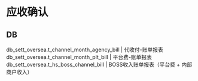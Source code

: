 # 应收确认

## DB
db_sett_oversea.t_channel_month_agency_bill | 代收付-账单报表
db_sett_oversea.t_channel_month_plt_bill    | 平台费-账单报表
db_sett_oversea.t_hs_boss_channel_bill      | BOSS收入账单报表（平台费 + 内部商户收入）

